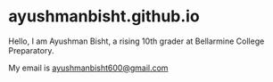 # ayushmanbisht.github.io


Hello, I am Ayushman Bisht, a rising 10th grader at Bellarmine College Preparatory. 


My email is ayushmanbisht600@gmail.com
